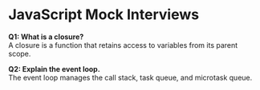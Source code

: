 # JavaScript Mock Interviews

**Q1: What is a closure?**  
A closure is a function that retains access to variables from its parent scope.

**Q2: Explain the event loop.**  
The event loop manages the call stack, task queue, and microtask queue.
